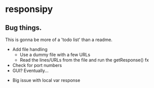 # responsipy
## Bug things.
This is gonna be more of a 'todo list' than a readme.

* Add file handling
  * Use a dummy file with a few URLs
  * Read the lines/URLs from the file and run the getResponse() fx
* Check for port numbers
* GUI? Eventually...

- Big issue with local var response
